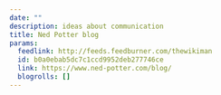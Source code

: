 ```yaml
---
date: ""
description: ideas about communication
title: Ned Potter blog
params:
  feedlink: http://feeds.feedburner.com/thewikiman
  id: b0a0ebab5dc7c1ccd9952deb277746ce
  link: https://www.ned-potter.com/blog/
  blogrolls: []
---
```

